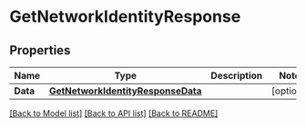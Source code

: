 # GetNetworkIdentityResponse

## Properties

Name | Type | Description | Notes
------------ | ------------- | ------------- | -------------
**Data** | [**GetNetworkIdentityResponseData**](GetNetworkIdentityResponse_data.md) |  | [optional] 

[[Back to Model list]](../README.md#documentation-for-models) [[Back to API list]](../README.md#documentation-for-api-endpoints) [[Back to README]](../README.md)


